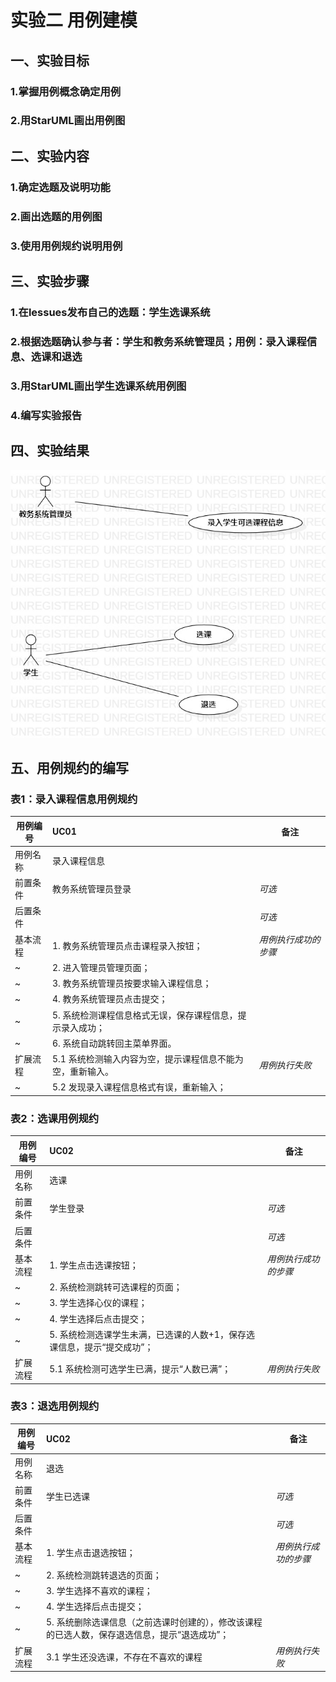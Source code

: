 # 实验二 用例建模
## 一、实验目标
### 1.掌握用例概念确定用例
### 2.用StarUML画出用例图
## 二、实验内容
### 1.确定选题及说明功能
### 2.画出选题的用例图
### 3.使用用例规约说明用例
## 三、实验步骤
### 1.在lessues发布自己的选题：学生选课系统
### 2.根据选题确认参与者：学生和教务系统管理员；用例：录入课程信息、选课和退选
### 3.用StarUML画出学生选课系统用例图
### 4.编写实验报告
## 四、实验结果
![学生选课系统用例图](./uml3.jpg)
## 五、用例规约的编写
 ### 表1：录入课程信息用例规约  

 用例编号  | UC01 | 备注  
-|:-|-  
用例名称  | 录入课程信息  |   
前置条件  | 教务系统管理员登录     | *可选*   
后置条件  |      | *可选*   
基本流程  | 1. 教务系统管理员点击课程录入按钮；  |*用例执行成功的步骤*    
~| 2. 进入管理员管理页面；  |   
~| 3. 教务系统管理员按要求输入课程信息；   |   
~| 4. 教务系统管理员点击提交；   |   
~| 5. 系统检测课程信息格式无误，保存课程信息，提示录入成功；   |
~| 6. 系统自动跳转回主菜单界面。  |
扩展流程  | 5.1 系统检测输入内容为空，提示课程信息不能为空，重新输入。  |*用例执行失败*
~| 5.2  发现录入课程信息格式有误，重新输入；   |


### 表2：选课用例规约
用例编号  | UC02 | 备注  
-|:-|-  
用例名称  | 选课  |   
前置条件  | 学生登录     | *可选*   
后置条件  |      | *可选*   
基本流程  | 1. 学生点击选课按钮；  |*用例执行成功的步骤*    
~| 2. 系统检测跳转可选课程的页面；  |           
~| 3. 学生选择心仪的课程；   |   
~| 4. 学生选择后点击提交；   |   
~| 5. 系统检测选课学生未满，已选课的人数+1，保存选课信息，提示“提交成功”；   |
扩展流程  | 5.1 系统检测可选学生已满，提示“人数已满”；  |*用例执行失败* 

### 表3：退选用例规约
用例编号  | UC02 | 备注  
-|:-|-  
用例名称  | 退选  |   
前置条件  | 学生已选课     | *可选*   
后置条件  |      | *可选*   
基本流程  | 1. 学生点击退选按钮；  |*用例执行成功的步骤*    
~| 2. 系统检测跳转退选的页面；  |           
~| 3. 学生选择不喜欢的课程；   |   
~| 4. 学生选择后点击提交；   |   
~| 5. 系统删除选课信息（之前选课时创建的），修改该课程的已选人数，保存退选信息，提示“退选成功”；   |
扩展流程  | 3.1 学生还没选课，不存在不喜欢的课程  |*用例执行失败* 


